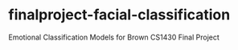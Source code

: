 # finalproject-facial-classification
Emotional Classification Models for Brown CS1430 Final Project
